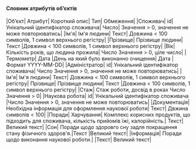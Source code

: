 #### Словник атрибутів об’єктів
|Об’єкт|	Атрибут|	Короткий опис|	Тип|	Обмеження|
|Споживач|	id|	Унікальний ідентифікатор споживача|	Число|	Значення > 0, значення не може повторюватись|
|Ім'я|	Ім'я людини|	Текст|	Довжина < 100 символів, 1 символ верхнього регістру|
|Прізвище|	Прізвище людини|	Текст	|Довжина < 100 символів, 1 символ верхнього регістру|
|Вік|	Кількість років, що людина прожила|	Число	Значення > 0, ціле число|
|Термометр| Дата	|День на який було виконанно очищення|	Дата	|Формат YYYY-MM-DD|
|Адміністратор|	id|	Унікальний ідентифікатор споживача|	Число	Значення > 0, значення не може повторюватись|
|Ім'я|	Ім'я людини|	Текст|	Довжина < 100 символів, 1 символ верхнього регістру|
Прізвище|	Прізвище людини|	Текст	|Довжина < 100 символів, 1 символ верхнього регістру|
|Стаж|	Стаж роботи, досвід в роках	Число	Значення > 0|
|Наукова робота|	id|	Унікальний ідентифікатор споживача	|Число	Значення > 0, значення не може повторюватись|
|Документація|	Необхідна інформація для оформлення наукової роботи|	Текст|	Двжина символів < 100|
|Поради|	Харчування|	Комплекс корисних продуктів, що підходить для споживача, кількість прийомів їжі, калорійність.|	Текст|	Великий текст|
|Сон|	Поради щодо здоровго сну задля покращення стану фізичного здоров'я.|Текст	|Великий текст|
|Інформація|	Поради щодо виконання наукової роботи.|	|Текст|	Великий текст|
